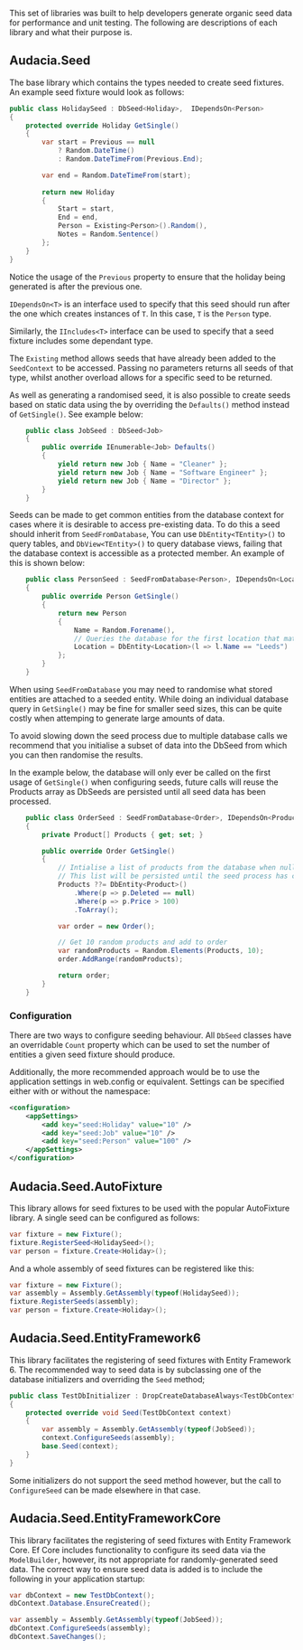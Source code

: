 This set of libraries was built to help developers generate organic seed data for performance and unit testing. The following are descriptions of each library and what their purpose is.

## Audacia.Seed

The base library which contains the types needed to create seed fixtures.
An example seed fixture would look as follows:

```csharp
public class HolidaySeed : DbSeed<Holiday>,  IDependsOn<Person>
{
    protected override Holiday GetSingle()
    {
        var start = Previous == null
            ? Random.DateTime()
            : Random.DateTimeFrom(Previous.End);

        var end = Random.DateTimeFrom(start);
        
        return new Holiday
        {
            Start = start,
            End = end,
            Person = Existing<Person>().Random(),
            Notes = Random.Sentence()
        };
    }
}
```

Notice the usage of the `Previous` property to ensure that the holiday being generated is after the previous one.

`IDependsOn<T>` is an interface used to specify that this seed should run after the one which creates instances of `T`. In this case, `T` is the `Person` type.

Similarly, the `IIncludes<T>` interface can be used to specify that a seed fixture includes some dependant type.

The `Existing` method allows seeds that have already been added to the `SeedContext` to be accessed. Passing no parameters returns all seeds of that type, whilst another overload allows for a specific seed to be returned.

As well as generating a randomised seed, it is also possible to create seeds based on static data using the by overriding the `Defaults()` method instead of `GetSingle()`. See example below:

```csharp
	public class JobSeed : DbSeed<Job>
	{
		public override IEnumerable<Job> Defaults()
		{
			yield return new Job { Name = "Cleaner" };
			yield return new Job { Name = "Software Engineer" };
			yield return new Job { Name = "Director" };
		}
	}
```

Seeds can be made to get common entities from the database context for cases where it is desirable to access pre-existing data. To do this a seed should inherit from `SeedFromDatabase`, You can use `DbEntity<TEntity>()` to query tables, and `DbView<TEntity>()` to query database views, failing that the database context is accessible as a protected member. An example of this is shown below:

```csharp
    public class PersonSeed : SeedFromDatabase<Person>, IDependsOn<Location>
    {
        public override Person GetSingle()
        {
            return new Person
            {
                Name = Random.Forename(),
                // Queries the database for the first location that matches
                Location = DbEntity<Location>(l => l.Name == "Leeds")
            };
        }
    }
```

When using `SeedFromDatabase` you may need to randomise what stored entities are attached to a seeded entity. While doing an individual database query in `GetSingle()` may be fine for smaller seed sizes, this can be quite costly when attemping to generate large amounts of data.

To avoid slowing down the seed process due to multiple database calls we recommend that you initialise a subset of data into the DbSeed from which you can then randomise the results.

In the example below, the database will only ever be called on the first usage of `GetSingle()` when configuring seeds, future calls will reuse the Products array as DbSeeds are persisted until all seed data has been processed.

```csharp
    public class OrderSeed : SeedFromDatabase<Order>, IDependsOn<Product>
    {
        private Product[] Products { get; set; }

        public override Order GetSingle()
        {
            // Intialise a list of products from the database when null
            // This list will be persisted until the seed process has completed
            Products ??= DbEntity<Product>()
                .Where(p => p.Deleted == null)
                .Where(p => p.Price > 100)
                .ToArray();

            var order = new Order();

            // Get 10 random products and add to order
            var randomProducts = Random.Elements(Products, 10);
            order.AddRange(randomProducts);

            return order;
        }
    }
```

### Configuration

There are two ways to configure seeding behaviour. All `DbSeed` classes have an overridable `Count` property which can be used to set the number of entities a given seed fixture should produce.

Additionally, the more recommended approach would be to use the application settings in web.config or equivalent. Settings can be specified either with or without the namespace:

```xml
<configuration>
    <appSettings>
        <add key="seed:Holiday" value="10" />
        <add key="seed:Job" value="10" />
        <add key="seed:Person" value="100" />
    </appSettings>
</configuration>
```

## Audacia.Seed.AutoFixture

This library allows for seed fixtures to be used with the popular AutoFixture library.
A single seed can be configured as follows:

```csharp
var fixture = new Fixture();
fixture.RegisterSeed<HolidaySeed>();
var person = fixture.Create<Holiday>();
```

And a whole assembly of seed fixtures can be registered like this:

```csharp
var fixture = new Fixture();
var assembly = Assembly.GetAssembly(typeof(HolidaySeed));
fixture.RegisterSeeds(assembly);
var person = fixture.Create<Holiday>();
```

## Audacia.Seed.EntityFramework6

This library facilitates the registering of seed fixtures with Entity Framework 6. The recommended way to seed data is by subclassing one of the database initializers and overriding the `Seed` method;

```csharp
public class TestDbInitializer : DropCreateDatabaseAlways<TestDbContext>
{
    protected override void Seed(TestDbContext context)
    {
        var assembly = Assembly.GetAssembly(typeof(JobSeed));
        context.ConfigureSeeds(assembly);
        base.Seed(context);
    }
}
```

Some initializers do not support the seed method however, but the call to `ConfigureSeed` can be made elsewhere in that case.

## Audacia.Seed.EntityFrameworkCore

This library facilitates the registering of seed fixtures with Entity Framework Core. Ef Core includes functionality to configure its seed data via the `ModelBuilder`, however, its not appropriate for randomly-generated seed data. The correct way to ensure seed data is added is to include the following in your application startup:

```csharp
var dbContext = new TestDbContext();
dbContext.Database.EnsureCreated();

var assembly = Assembly.GetAssembly(typeof(JobSeed));
dbContext.ConfigureSeeds(assembly);
dbContext.SaveChanges();
```